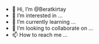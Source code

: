 - 👋 Hi, I’m @Beratkirtay
- 👀 I’m interested in ...
- 🌱 I’m currently learning ...
- 💞️ I’m looking to collaborate on ...
- 📫 How to reach me ...

<!---
Beratkirtay/Beratkirtay is a ✨ special ✨ repository because its `README.md` (this file) appears on your GitHub profile.
You can click the Preview link to take a look at your changes.
--->
